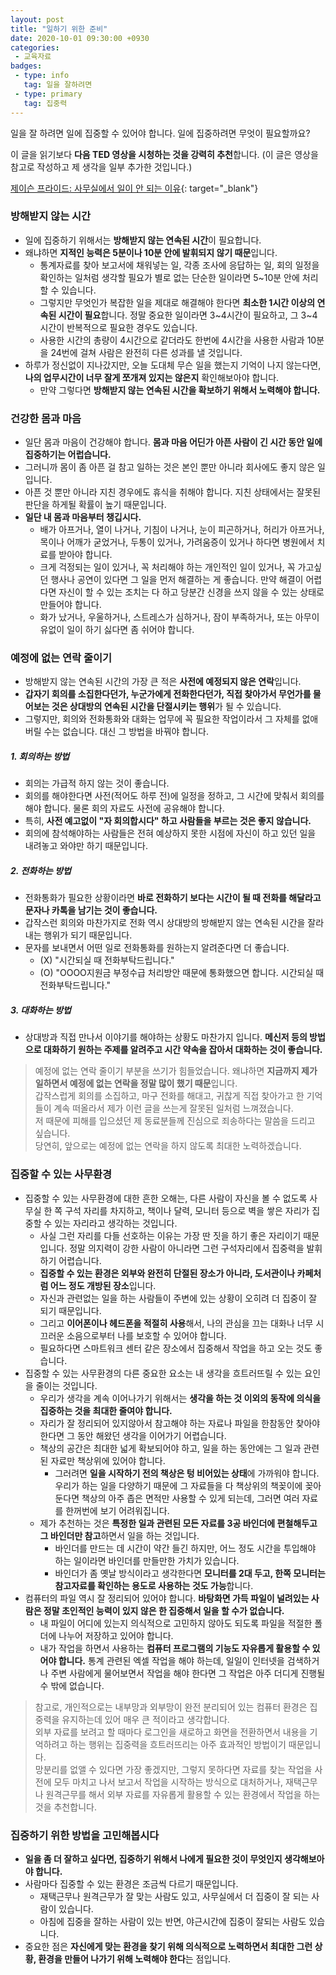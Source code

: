 ```yaml
---
layout: post
title: "일하기 위한 준비"
date: 2020-10-01 09:30:00 +0930
categories: 
 - 교육자료
badges:
 - type: info
   tag: 일을 잘하려면
 - type: primary
   tag: 집중력
---
```


일을 잘 하려면 일에 집중할 수 있어야 합니다. 일에 집중하려면 무엇이 필요할까요?

<!--more-->

이 글을 읽기보다 **다음 TED 영상을 시청하는 것을 강력히 추천**합니다.
(이 글은 영상을 참고로 작성하고 제 생각을 일부 추가한 것입니다.)

[제이슨 프라이드: 사무실에서 일이 안 되는 이유](https://www.ted.com/talks/jason_fried_why_work_doesn_t_happen_at_work/transcript?language=ko){: target="_blank"}  

### **방해받지 않는 시간**

- 일에 집중하기 위해서는 **방해받지 않는 연속된 시간**이 필요합니다.
- 왜냐하면 **지적인 능력은 5분이나 10분 안에 발휘되지 않기 때문**입니다.
  - 통계자료를 찾아 보고서에 채워넣는 일, 각종 조사에 응답하는 일, 회의 일정을 확인하는 일처럼 생각할 필요가 별로 없는 단순한 일이라면 5~10분 안에 처리할 수 있습니다.
  - 그렇지만 무엇인가 복잡한 일을 제대로 해결해야 한다면 **최소한 1시간 이상의 연속된 시간이 필요**합니다. 정말 중요한 일이라면 3~4시간이 필요하고, 그 3~4시간이 반복적으로 필요한 경우도 있습니다.
  - 사용한 시간의 총량이 4시간으로 같더라도 한번에 4시간을 사용한 사람과 10분을 24번에 걸쳐 사람은 완전히 다른 성과를 낼 것입니다.
- 하루가 정신없이 지나갔지만, 오늘 도대체 무슨 일을 했는지 기억이 나지 않는다면, **나의 업무시간이 너무 잘게 쪼개져 있지는 않은지** 확인해보아야 합니다.
  - 만약 그렇다면 **방해받지 않는 연속된 시간을 확보하기 위해서 노력해야 합니다.**

### **건강한 몸과 마음**

- 일단 몸과 마음이 건강해야 합니다. **몸과 마음 어딘가 아픈 사람이 긴 시간 동안 일에 집중하기는 어럽습니다.**
- 그러니까 몸이 좀 아픈 걸 참고 일하는 것은 본인 뿐만 아니라 회사에도 좋지 않은 일입니다.
- 아픈 것 뿐만 아니라 지친 경우에도 휴식을 취해야 합니다. 지친 상태에서는 잘못된 판단을 하게될 확률이 높기 때문입니다.
- **일단 내 몸과 마음부터 챙깁시다.**
  - 배가 아프거나, 열이 나거나, 기침이 나거나, 눈이 피곤하거나, 허리가 아프거나, 목이나 어깨가 굳었거나, 두통이 있거나, 가려움증이 있거나 하다면 병원에서 치료를 받아야 합니다.
  - 크게 걱정되는 일이 있거나, 꼭 처리해야 하는 개인적인 일이 있거나, 꼭 가고싶던 행사나 공연이 있다면 그 일을 먼저 해결하는 게 좋습니다. 만약 해결이 어렵다면 자신이 할 수 있는 조치는 다 하고 당분간 신경을 쓰지 않을 수 있는 상태로 만들어야 합니다.
  - 화가 났거나, 우울하거나, 스트레스가 심하거나, 잠이 부족하거나, 또는 아무이유없이 일이 하기 싫다면 좀 쉬어야 합니다.

### **예정에 없는 연락 줄이기**

- 방해받지 않는 연속된 시간의 가장 큰 적은 **사전에 예정되지 않은 연락**입니다.
- **갑자기 회의를 소집한다던가, 누군가에게 전화한다던가, 직접 찾아가서 무언가를 물어보는 것은 상대방의 연속된 시간을 단절시키는 행위**가 될 수 있습니다.
- 그렇지만, 회의와 전화통화와 대화는 업무에 꼭 필요한 작업이라서 그 자체를 없애버릴 수는 없습니다. 대신 그 방법을 바꿔야 합니다.

##### **1. 회의하는 방법**

- 회의는 가급적 하지 않는 것이 좋습니다.
- 회의를 해야한다면 사전(적어도 하루 전)에 일정을 정하고, 그 시간에 맞춰서 회의를 해야 합니다. 물론 회의 자료도 사전에 공유해야 합니다.
- 특히, **사전 예고없이 "자 회의합시다" 하고 사람들을 부르는 것은 좋지 않습니다.**
- 회의에 참석해야하는 사람들은 전혀 예상하지 못한 시점에 자신이 하고 있던 일을 내려놓고 와야만 하기 때문입니다.

##### **2. 전화하는 방법**

- 전화통화가 필요한 상황이라면 **바로 전화하기 보다는 시간이 될 때 전화를 해달라고 문자나 카톡을 남기는 것이 좋습니다.**
- 갑작스런 회의와 마찬가지로 전화 역시 상대방의 방해받지 않는 연속된 시간을 잘라내는 행위가 되기 때문입니다.
- 문자를 보내면서 어떤 일로 전화통화를 원하는지 알려준다면 더 좋습니다.
  - (X) "시간되실 때 전화부탁드립니다." 
  - (O) "OOOO지원금 부정수급 처리방안 때문에 통화했으면 합니다. 시간되실 때 전화부탁드립니다."

##### **3. 대화하는 방법**

- 상대방과 직접 만나서 이야기를 해야하는 상황도 마찬가지 입니다. **메신저 등의 방법으로 대화하기 원하는 주제를 알려주고 시간 약속을 잡아서 대화하는 것이 좋습니다.**

> 예정에 없는 연락 줄이기 부분을 쓰기가 힘들었습니다. 왜냐하면 **지금까지 제가 일하면서 예정에 없는 연락을 정말 많이 했기 때문**입니다.  
> 갑작스럽게 회의를 소집하고, 마구 전화를 해대고, 귀찮게 직접 찾아가고 한 기억들이 계속 떠올라서 제가 이런 글을 쓰는게 잘못된 일처럼 느껴졌습니다.  
> 저 때문에 피해를 입으셨던 제 동료분들께 진심으로 죄송하다는 말씀을 드리고 싶습니다.  
> 당연히, 앞으로는 예정에 없는 연락을 하지 않도록 최대한 노력하겠습니다.  

### **집중할 수 있는 사무환경**

- 집중할 수 있는 사무환경에 대한 흔한 오해는, 다른 사람이 자신을 볼 수 없도록 사무실 한 쪽 구석 자리를 차지하고, 책이나 달력, 모니터 등으로 벽을 쌓은 자리가 집중할 수 있는 자리라고 생각하는 것입니다.
  - 사실 그런 자리를 다들 선호하는 이유는 가장 딴 짓을 하기 좋은 자리이기 때문입니다. 정말 의지력이 강한 사람이 아니라면 그런 구석자리에서 집중력을 발휘하기 어렵습니다.
  - **집중할 수 있는 환경은 외부와 완전히 단절된 장소가 아니라, 도서관이나 카페처럼 어느 정도 개방된 장소**입니다.
  - 자신과 관련없는 일을 하는 사람들이 주변에 있는 상황이 오히려 더 집중이 잘 되기 때문입니다.
  - 그리고 **이어폰이나 헤드폰을 적절히 사용**해서, 나의 관심을 끄는 대화나 너무 시끄러운 소음으로부터 나를 보호할 수 있어야 합니다.
  - 필요하다면 스마트워크 센터 같은 장소에서 집중해서 작업을 하고 오는 것도 좋습니다.
- 집중할 수 있는 사무환경의 다른 중요한 요소는 내 생각을 흐트러뜨릴 수 있는 요인을 줄이는 것입니다.
  - 우리가 생각을 계속 이어나가기 위해서는 **생각을 하는 것 이외의 동작에 의식을 집중하는 것을 최대한 줄여야 합니다.**
  - 자리가 잘 정리되어 있지않아서 참고해야 하는 자료나 파일을 한참동안 찾아야 한다면 그 동안 해왔던 생각을 이어가기 어렵습니다.
  - 책상의 공간은 최대한 넓게 확보되어야 하고, 일을 하는 동안에는 그 일과 관련된 자료만 책상위에 있어야 합니다.
    - 그러려면 **일을 시작하기 전의 책상은 텅 비어있는 상태**에 가까워야 합니다. 우리가 하는 일을 다양하기 때문에 그 자료들을 다 책상위의 책꽂이에 꽂아둔다면 책상의 아주 좁은 면적만 사용할 수 있게 되는데, 그러면 여러 자료를 한꺼번에 보기 어려워집니다.
  - 제가 추천하는 것은 **특정한 일과 관련된 모든 자료를 3공 바인더에 편철해두고 그 바인더만 참고**하면서 일을 하는 것입니다.
    - 바인더를 만드는 데 시간이 약간 들긴 하지만, 어느 정도 시간을 투입해야 하는 일이라면 바인더를 만들만한 가치가 있습니다.
    - 바인더가 좀 옛날 방식이라고 생각한다면 **모니터를 2대 두고, 한쪽 모니터는 참고자료를 확인하는 용도로 사용하는 것도 가능**합니다.
- 컴퓨터의 파일 역시 잘 정리되어 있어야 합니다. **바탕화면 가득 파일이 널려있는 사람은 정말 초인적인 능력이 있지 않은 한 집중해서 일을 할 수가 없습니다.**
  - 내 파일이 어디에 있는지 의식적으로 고민하지 않아도 되도록 파일을 적절한 폴더에 나누어 저장하고 있어야 합니다.
  - 내가 작업을 하면서 사용하는 **컴퓨터 프로그램의 기능도 자유롭게 활용할 수 있어야 합니다.** 통계 관련된 엑셀 작업을 해야 하는데, 일일이 인터넷을 검색하거나 주변 사람에게 물어보면서 작업을 해야 한다면 그 작업은 아주 더디게 진행될 수 밖에 없습니다.
  
> 참고로, 개인적으로는 내부망과 외부망이 완전 분리되어 있는 컴퓨터 환경은 집중력을 유지하는데 있어 매우 큰 적이라고 생각합니다.  
> 외부 자료를 보려고 할 때마다 로그인을 새로하고 화면을 전환하면서 내용을 기억하려고 하는 행위는 집중력을 흐트러뜨리는 아주 효과적인 방법이기 때문입니다.  
> 망분리를 없앨 수 있다면 가장 좋겠지만, 그렇지 못하다면 자료를 찾는 작업을 사전에 모두 마치고 나서 보고서 작업을 시작하는 방식으로 대처하거나, 재택근무나 원격근무를 해서 외부 자료를 자유롭게 활용할 수 있는 환경에서 작업을 하는 것을 추천합니다.  

### **집중하기 위한 방법을 고민해봅시다**

- **일을 좀 더 잘하고 싶다면, 집중하기 위해서 나에게 필요한 것이 무엇인지 생각해보아야 합니다.**
- 사람마다 집중할 수 있는 환경은 조금씩 다르기 때문입니다.
  - 재택근무나 원격근무가 잘 맞는 사람도 있고, 사무실에서 더 집중이 잘 되는 사람이 있습니다.
  - 아침에 집중을 잘하는 사람이 있는 반면, 야근시간에 집중이 잘되는 사람도 있습니다.
- 중요한 점은 **자신에게 맞는 환경을 찾기 위해 의식적으로 노력하면서 최대한 그런 상황, 환경을 만들어 나가기 위해 노력해야 한다**는 점입니다.
